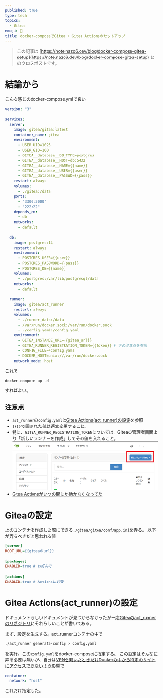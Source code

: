```yaml
---
published: true
type: tech
topics:
  - Gitea
emoji: 💭
title: docker-composeでGitea + Gitea Actionsのセットアップ
---
```


> この記事は [https://note.nazo6.dev/blog/docker-compose-gitea-setup](https://note.nazo6.dev/blog/docker-compose-gitea-setup) とのクロスポストです。


# 結論から
こんな感じのdocker-compose.ymlで良い

```yaml:docker-compose.yaml
version: "3"

services:
  server:
    image: gitea/gitea:latest
    container_name: gitea
    environment:
      - USER_UID=1026
      - USER_GID=100
      - GITEA__database__DB_TYPE=postgres
      - GITEA__database__HOST=db:5432
      - GITEA__database__NAME={{name}}
      - GITEA__database__USER={{user}}
      - GITEA__database__PASSWD={{pass}}
    restart: always
    volumes:
      - ./gitea:/data
    ports:
      - "3300:3000"
      - "222:22"
    depends_on:
      - db
    networks:
      - default

  db:
    image: postgres:14
    restart: always
    environment:
      - POSTGRES_USER={{user}}
      - POSTGRES_PASSWORD={{pass}}
      - POSTGRES_DB={{name}}
    volumes:
      - ./postgres:/var/lib/postgresql/data
    networks:
      - default

  runner:
    image: gitea/act_runner
    restart: always
    volumes:
      - ./runner_data:/data
      - /var/run/docker.sock:/var/run/docker.sock
      - ./config.yaml:/config.yaml
    environment:
      - GITEA_INSTANCE_URL={{gitea_url}}
      - GITEA_RUNNER_REGISTRATION_TOKEN={{token}} # 下の注意点を参照
      - CONFIG_FILE=/config.yaml
      - DOCKER_HOST=unix:///var/run/docker.sock
    network_mode: host

```

これで
```
docker-compose up -d
```
すればよい。

## 注意点
- `act_runner`の`config.yaml`は[Gitea Actions(act_runner)の設定](#Gitea%20Actions(act_runner)の設定)を参照
- `{{}}`で囲まれた値は適宜変更すること。
- 特に、`GITEA_RUNNER_REGISTRATION_TOKEN`については、Giteaの管理者画面より「新しいランナーを作成」してその値を入れること。
  ![](/images/blog/2023/07/gitea/gitea_action.png)
- [Gitea Actionsがいつの間にか動かなくなってた](../../../memo/2023/07/Gitea%20Actionsがいつの間にか動かなくなってた.md)

# Giteaの設定
上のコンテナを作成した際にできる`./gitea/gitea/conf/app.ini`を弄る。
以下が弄るべきだと思われる値
```ini:app.ini
[server]
ROOT_URL={{giteaのurl}}

[packages]
ENABLED=true # お好みで

[actions]
ENABLED=true # Actionsに必要
```

# Gitea Actions(act_runner)の設定
ドキュメントらしいドキュメントが見つからなかったが一応[Giteaのact_runnerのリポジトリ](https://gitea.com/gitea/act_runner)にそれらしいことが書いてある。

まず、設定を生成する。act_runnerコンテナの中で
```bash
./act_runner generate-config > config.yaml
```
を実行。この`config.yaml`をdocker-composeに指定する。
この設定はそんなに弄る必要は無いが、自分は[VPNを繋いだときだけDockerの中から特定のサイトにアクセスできない！](../../../memo/2023/06/VPNを繋いだときだけDockerの中から特定のサイトにアクセスできない！.md)の影響で
```yaml:config.yaml
container:
  network: "host"
```
これだけ指定した。
